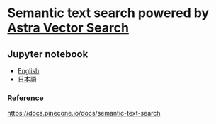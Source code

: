 # Semantic text search powered by [Astra Vector Search](https://docs.datastax.com/en/astra-serverless/docs/vector-search/overview.html)

## Jupyter notebook

 - [English](./semantic_text_search-en.ipynb)
 - [日本語](./semantic_text_search-ja.ipynb)

### Reference

https://docs.pinecone.io/docs/semantic-text-search
